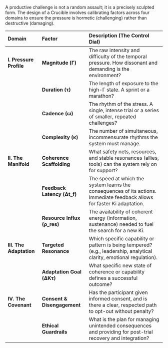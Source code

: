 A productive challenge is not a random assault; it is a precisely sculpted form. The design of a Crucible involves calibrating factors across four domains to ensure the pressure is hormetic (challenging) rather than destructive (damaging).

| Domain | Factor | Description (The Control Dial) |
| :--- | :--- | :--- |
| **I. Pressure Profile** | **Magnitude (Γ)** | The raw intensity and difficulty of the temporal pressure. How dissonant and demanding is the environment? |
| | **Duration (τ)** | The length of exposure to the high-Γ state. A sprint or a marathon? |
| | **Cadence (ω)** | The rhythm of the stress. A single, intense trial or a series of smaller, repeated challenges? |
| | **Complexity (κ)** | The number of simultaneous, incommensurate rhythms the system must manage. |
| **II. The Manifold** | **Coherence Scaffolding** | What safety nets, resources, and stable resonances (allies, tools) can the system rely on for support? |
| | **Feedback Latency (Δt_f)** | The speed at which the system learns the consequences of its actions. Immediate feedback allows for faster Ki adaptation. |
| | **Resource Influx (ρ_res)** | The availability of coherent energy (information, sustenance) needed to fuel the search for a new Ki. |
| **III. The Adaptation** | **Targeted Resonance** | Which specific capability or pattern is being tempered? (e.g., leadership, analytical clarity, emotional regulation). |
| | **Adaptation Goal (ΔKτ)** | What specific new state of coherence or capability defines a successful outcome? |
| **IV. The Covenant** | **Consent & Disengagement** | Has the participant given informed consent, and is there a clear, respected path to opt-out without penalty? |
| | **Ethical Guardrails** | What is the plan for managing unintended consequences and providing for post-trial recovery and integration? |